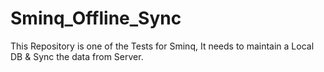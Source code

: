 # Sminq_Offline_Sync
This Repository is one of the Tests for Sminq, It needs to maintain a Local DB &amp; Sync the data from Server.
